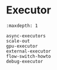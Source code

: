 # Executor

```{toctree}
:maxdepth: 1

async-executors
scale-out
gpu-executor
external-executor
flow-switch-howto
debug-executor
```